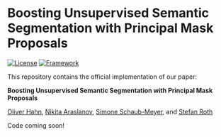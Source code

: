 # Boosting Unsupervised Semantic Segmentation with Principal Mask Proposals

[![License](https://img.shields.io/badge/License-Apache%202.0-blue.svg)](https://opensource.org/licenses/Apache-2.0)
[![Framework](https://img.shields.io/badge/PyTorch-%23EE4C2C.svg?&logo=PyTorch&logoColor=white)](https://pytorch.org/)

This repository contains the official implementation of our paper:

**Boosting Unsupervised Semantic Segmentation with Principal Mask Proposals**<br>

[Oliver Hahn](https://olvrhhn.github.io),
[Nikita Araslanov](https://arnike.github.io),
[Simone Schaub-Meyer](https://schaubsi.github.io),
and [Stefan Roth](https://www.visinf.tu-darmstadt.de/visual_inference/people_vi/stefan_roth.en.jsp)<br>

Code coming soon!